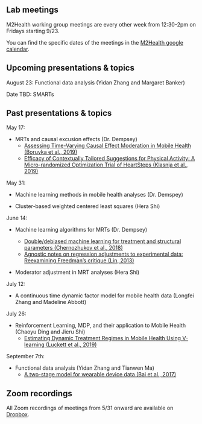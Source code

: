 ## Lab meetings

M2Health working group meetings are every other week from 12:30-2pm on Fridays starting 9/23.

You can find the specific dates of the meetings in the [M2Health google calendar](https://calendar.google.com/calendar/u/0?cid=Y182NHJ2Z3U4am82djAwc2h2NHBvNWFiNnM5Y0Bncm91cC5jYWxlbmRhci5nb29nbGUuY29t).

## Upcoming presentations & topics

August 23: Functional data analysis (Yidan Zhang and Margaret Banker)

Date TBD: SMARTs

## Past presentations & topics

May 17: 

* MRTs and causal excusion effects (Dr. Dempsey)
   * [Assessing Time-Varying Causal Effect Moderation in Mobile Health
(Boruvka et al., 2019)](https://www.ncbi.nlm.nih.gov/pmc/articles/PMC6241330/)
   * [Efficacy of Contextually Tailored Suggestions for Physical Activity: A Micro-randomized Optimization Trial of HeartSteps (Klasnja et al., 2019)](https://pubmed.ncbi.nlm.nih.gov/30192907/)

May 31: 

* Machine learning methods in mobile health analyses (Dr. Demspey)

* Cluster-based weighted centered least squares (Hera Shi)

June 14: 

* Machine learning algorithms for MRTs (Dr. Dempsey)
   * [Double/debiased machine learning for treatment and structural parameters (Chernozhukov et al., 2018)](https://academic.oup.com/ectj/article/21/1/C1/5056401)
   * [Agnostic notes on regression adjustments to experimental data: Reexamining Freedman’s critique (Lin, 2013)](https://projecteuclid.org/journals/annals-of-applied-statistics/volume-7/issue-1/Agnostic-notes-on-regression-adjustments-to-experimental-data--Reexamining/10.1214/12-AOAS583.full)  

* Moderator adjustment in MRT analyses (Hera Shi)

July 12:

* A continuous time dynamic factor model for mobile health data (Longfei Zhang and Madeline Abbott)

July 26:

* Reinforcement Learning, MDP, and their application to Mobile Health (Chaoyu Ding and Jieru Shi)
  * [Estimating Dynamic Treatment Regimes in Mobile Health Using V-learning (Luckett et al., 2019)](https://www.ncbi.nlm.nih.gov/pmc/articles/PMC7500510/)

September 7th:

* Functional data analysis (Yidan Zhang and Tianwen Ma)
  * [A two-stage model for wearable device data (Bai et al., 2017)](https://www.ncbi.nlm.nih.gov/pmc/articles/PMC5893449/)

## Zoom recordings
All Zoom recordings of meetings from 5/31 onward are available on [Dropbox](https://www.dropbox.com/sh/kd7eq4bv5txtym7/AABQj77msmOgpFyhKUrgjS0Ta?dl=0).
